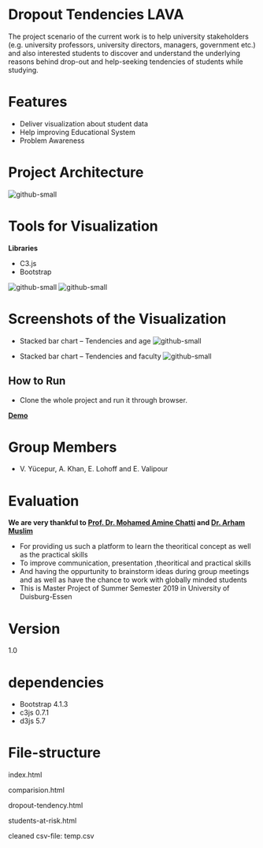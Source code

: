 # Dropout Tendencies LAVA
The project scenario of the current work is to help university stakeholders (e.g. university professors, university directors, managers, government etc.) and also interested students to discover and understand the underlying reasons behind drop-out and help-seeking tendencies of students while studying.
  
# Features
 - Deliver visualization about student data
 - Help improving Educational System 
 - Problem Awareness


# Project Architecture
	
![github-small](https://user-images.githubusercontent.com/41241181/64734059-32b80c80-d4e6-11e9-9b14-a7a2cfc91ab5.png)

# Tools for Visualization

**Libraries**

- C3.js 
- Bootstrap

![github-small](https://user-images.githubusercontent.com/41241181/64735155-48c6cc80-d4e8-11e9-9cae-6310e69801c9.png)     ![github-small](https://user-images.githubusercontent.com/41241181/64736433-e7ecc380-d4ea-11e9-8618-2bcb4d7f4482.png)



# Screenshots of the Visualization

- Stacked bar chart – Tendencies and age
![github-small](https://user-images.githubusercontent.com/41241181/64735265-81ff3c80-d4e8-11e9-80f4-c28d5fa8cf7e.png)

- Stacked bar chart – Tendencies and faculty
![github-small](https://user-images.githubusercontent.com/41241181/64735430-d0144000-d4e8-11e9-89c6-21e6770c65cd.png)

## How to Run

- Clone the whole project and run it through browser.

**[Demo](https://www.youtube.com/watch?v=tRveNCFdF3A&feature=youtu.be)**


# Group Members

- V. Yücepur, A. Khan, E. Lohoff and E. Valipour


# Evaluation 
 **We are very thankful to [Prof. Dr. Mohamed Amine Chatti](https://www.uni-due.de/soco/people/mohamed-chatti.php) and [Dr.    Arham Muslim](https://www.uni-due.de/soco/people/arham-muslim.php)**

 - For providing us such a platform to learn the theoritical concept as well as the practical skills
 - To improve communication, presentation ,theoritical and practical skills 
 - And having the oppurtunity to brainstorm ideas during group meetings and as well as have the chance to work with globally minded  students 
 - This is Master Project of Summer Semester 2019 in University of Duisburg-Essen
 


# Version 
1.0







# dependencies
- Bootstrap 4.1.3
- c3js 0.7.1
- d3js 5.7

# File-structure
index.html

comparision.html

dropout-tendency.html

students-at-risk.html

cleaned csv-file: temp.csv
